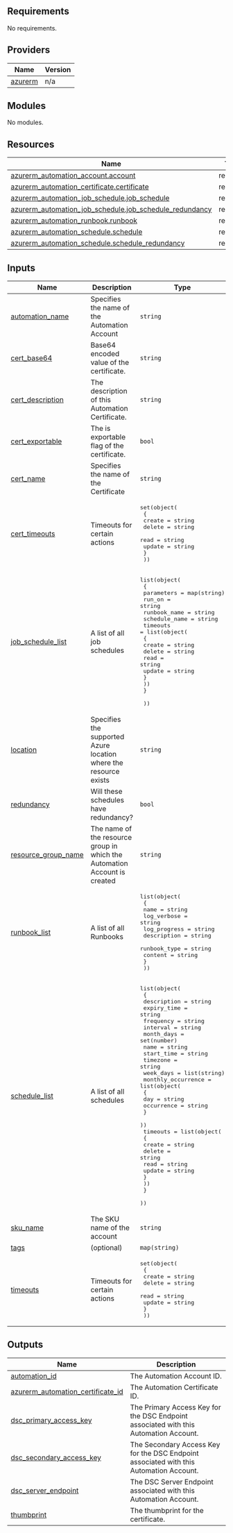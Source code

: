 ## Requirements

No requirements.

## Providers

| Name | Version |
|------|---------|
| <a name="provider_azurerm"></a> [azurerm](#provider\_azurerm) | n/a |

## Modules

No modules.

## Resources

| Name | Type |
|------|------|
| [azurerm_automation_account.account](https://registry.terraform.io/providers/hashicorp/azurerm/latest/docs/resources/automation_account) | resource |
| [azurerm_automation_certificate.certificate](https://registry.terraform.io/providers/hashicorp/azurerm/latest/docs/resources/automation_certificate) | resource |
| [azurerm_automation_job_schedule.job_schedule](https://registry.terraform.io/providers/hashicorp/azurerm/latest/docs/resources/automation_job_schedule) | resource |
| [azurerm_automation_job_schedule.job_schedule_redundancy](https://registry.terraform.io/providers/hashicorp/azurerm/latest/docs/resources/automation_job_schedule) | resource |
| [azurerm_automation_runbook.runbook](https://registry.terraform.io/providers/hashicorp/azurerm/latest/docs/resources/automation_runbook) | resource |
| [azurerm_automation_schedule.schedule](https://registry.terraform.io/providers/hashicorp/azurerm/latest/docs/resources/automation_schedule) | resource |
| [azurerm_automation_schedule.schedule_redundancy](https://registry.terraform.io/providers/hashicorp/azurerm/latest/docs/resources/automation_schedule) | resource |

## Inputs

| Name | Description | Type | Default | Required |
|------|-------------|------|---------|:--------:|
| <a name="input_automation_name"></a> [automation\_name](#input\_automation\_name) | Specifies the name of the Automation Account | `string` | n/a | yes |
| <a name="input_cert_base64"></a> [cert\_base64](#input\_cert\_base64) | Base64 encoded value of the certificate. | `string` | `null` | no |
| <a name="input_cert_description"></a> [cert\_description](#input\_cert\_description) | The description of this Automation Certificate. | `string` | `null` | no |
| <a name="input_cert_exportable"></a> [cert\_exportable](#input\_cert\_exportable) | The is exportable flag of the certificate. | `bool` | `true` | no |
| <a name="input_cert_name"></a> [cert\_name](#input\_cert\_name) | Specifies the name of the Certificate | `string` | `null` | no |
| <a name="input_cert_timeouts"></a> [cert\_timeouts](#input\_cert\_timeouts) | Timeouts for certain actions | <pre>set(object(<br>    {<br>      create = string<br>      delete = string<br>      read   = string<br>      update = string<br>    }<br>  ))</pre> | `[]` | no |
| <a name="input_job_schedule_list"></a> [job\_schedule\_list](#input\_job\_schedule\_list) | A list of all job schedules | <pre>list(object(<br>    {<br>      parameters    = map(string)<br>      run_on        = string<br>      runbook_name  = string<br>      schedule_name = string<br>      timeouts = list(object(<br>        {<br>          create = string<br>          delete = string<br>          read   = string<br>          update = string<br>        }<br>      ))<br>    }<br><br>  ))</pre> | `[]` | no |
| <a name="input_location"></a> [location](#input\_location) | Specifies the supported Azure location where the resource exists | `string` | n/a | yes |
| <a name="input_redundancy"></a> [redundancy](#input\_redundancy) | Will these schedules have redundancy? | `bool` | `false` | no |
| <a name="input_resource_group_name"></a> [resource\_group\_name](#input\_resource\_group\_name) | The name of the resource group in which the Automation Account is created | `string` | n/a | yes |
| <a name="input_runbook_list"></a> [runbook\_list](#input\_runbook\_list) | A list of all Runbooks | <pre>list(object(<br>    {<br>      name         = string<br>      log_verbose  = string<br>      log_progress = string<br>      description  = string<br>      runbook_type = string<br>      content      = string<br>    }<br>  ))</pre> | `[]` | no |
| <a name="input_schedule_list"></a> [schedule\_list](#input\_schedule\_list) | A list of all schedules | <pre>list(object(<br>    {<br>      description = string<br>      expiry_time = string<br>      frequency   = string<br>      interval    = string<br>      month_days  = set(number)<br>      name        = string<br>      start_time  = string<br>      timezone    = string<br>      week_days   = list(string)<br>      monthly_occurrence = list(object(<br>        {<br>          day        = string<br>          occurrence = string<br>        }<br>      ))<br>      timeouts = list(object(<br>        {<br>          create = string<br>          delete = string<br>          read   = string<br>          update = string<br>        }<br>      ))<br>    }<br>  ))</pre> | `[]` | no |
| <a name="input_sku_name"></a> [sku\_name](#input\_sku\_name) | The SKU name of the account | `string` | `"Basic"` | no |
| <a name="input_tags"></a> [tags](#input\_tags) | (optional) | `map(string)` | `null` | no |
| <a name="input_timeouts"></a> [timeouts](#input\_timeouts) | Timeouts for certain actions | <pre>set(object(<br>    {<br>      create = string<br>      delete = string<br>      read   = string<br>      update = string<br>    }<br>  ))</pre> | `[]` | no |

## Outputs

| Name | Description |
|------|-------------|
| <a name="output_automation_id"></a> [automation\_id](#output\_automation\_id) | The Automation Account ID. |
| <a name="output_azurerm_automation_certificate_id"></a> [azurerm\_automation\_certificate\_id](#output\_azurerm\_automation\_certificate\_id) | The Automation Certificate ID. |
| <a name="output_dsc_primary_access_key"></a> [dsc\_primary\_access\_key](#output\_dsc\_primary\_access\_key) | The Primary Access Key for the DSC Endpoint associated with this Automation Account. |
| <a name="output_dsc_secondary_access_key"></a> [dsc\_secondary\_access\_key](#output\_dsc\_secondary\_access\_key) | The Secondary Access Key for the DSC Endpoint associated with this Automation Account. |
| <a name="output_dsc_server_endpoint"></a> [dsc\_server\_endpoint](#output\_dsc\_server\_endpoint) | The DSC Server Endpoint associated with this Automation Account. |
| <a name="output_thumbprint"></a> [thumbprint](#output\_thumbprint) | The thumbprint for the certificate. |
